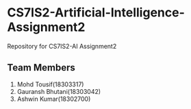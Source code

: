 # CS7IS2-Artificial-Intelligence-Assignment2
Repository for CS7IS2-AI Assignment2

## Team Members
1. Mohd Tousif(18303317)
2. Gauransh Bhutani(18303042)
3. Ashwin Kumar(18302700)
